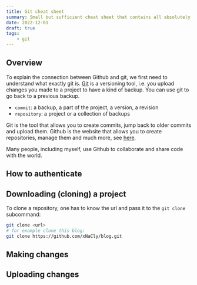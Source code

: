 ```yaml
---
title: Git cheat sheet
summary: Small but sufficient cheat sheet that contains all absolutely necessary git commands for everyday use
date: 2022-12-01
draft: true
tags:
    - git
---
```


## Overview

To explain the connection between Github and git, we first need to understand what exactly git is.
[Git](https://git-scm.com/) is a versioning tool, i.e. you upload changes you made to a project to have a kind of
backup. You can use git to go back to a previous backup.

-   `commit`: a backup, a part of the project, a version, a revision
-   `repository`: a project or a collection of backups

Git is the tool that allows you to create commits, jump back to older commits and upload them. Github is the website
that allows you to create repositories, manage them and much more, see [here](https://github.com/features).

Many people, including myself, use Github to collaborate and share code with the world.

## How to authenticate

## Downloading (cloning) a project

To clone a repository, one has to know the url and pass it to the `git clone` subcommand:

```bash {hl_lines=[3]}
git clone <url>
# for example clone this blog:
git clone https://github.com/xNaCly/blog.git
```

## Making changes

## Uploading changes
